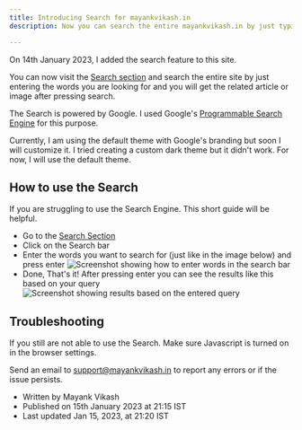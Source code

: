 ```yaml
---
title: Introducing Search for mayankvikash.in 
description: Now you can search the entire mayankvikash.in by just typing a few words and pressing search.

--- 
```

On 14th January 2023, I added the search feature to this site.

You can now visit the [Search section](https://mayankvikash.in/search/) and search the entire site by just entering the words you are looking for and you will get the related article or image after pressing search. 

The Search is powered by Google. I used Google's [Programmable Search Engine](https://programmablesearchengine.google.com/about/) for this purpose.

Currently, I am using the default theme with Google's branding but soon I will customize it. I tried creating a custom dark theme but it didn't work. For now, I will use the default theme.

## How to use the Search 

If you are struggling to use the Search Engine. This short guide will be helpful.

- Go to the [Search Section](https://mayankvikash.in/search/) 
- Click on the Search bar
- Enter the words you want to search for (just like in the image below) and press enter 
![Screenshot showing how to enter words in the search bar](https://mayankvikash.in/posts/Introducing-Search-for-mayankvikash-in/Screenshot_20230115-184914_Chrome.jpg)
- Done, That's it! After pressing enter you can see the results like this based on your query 
![Screenshot showing results based on the entered query](https://mayankvikash.in/posts/Introducing-Search-for-mayankvikash-in/Screenshot_20230115-185430_Chrome.jpg)

## Troubleshooting 

If you still are not able to use the Search. Make sure Javascript is turned on in the browser settings. 

Send an email to support@mayankvikash.in to report any errors or if the issue persists.

- Written by Mayank Vikash 
- Published on 15th January 2023 at 21:15 IST 
- Last updated Jan 15, 2023, at 21:20 IST 









